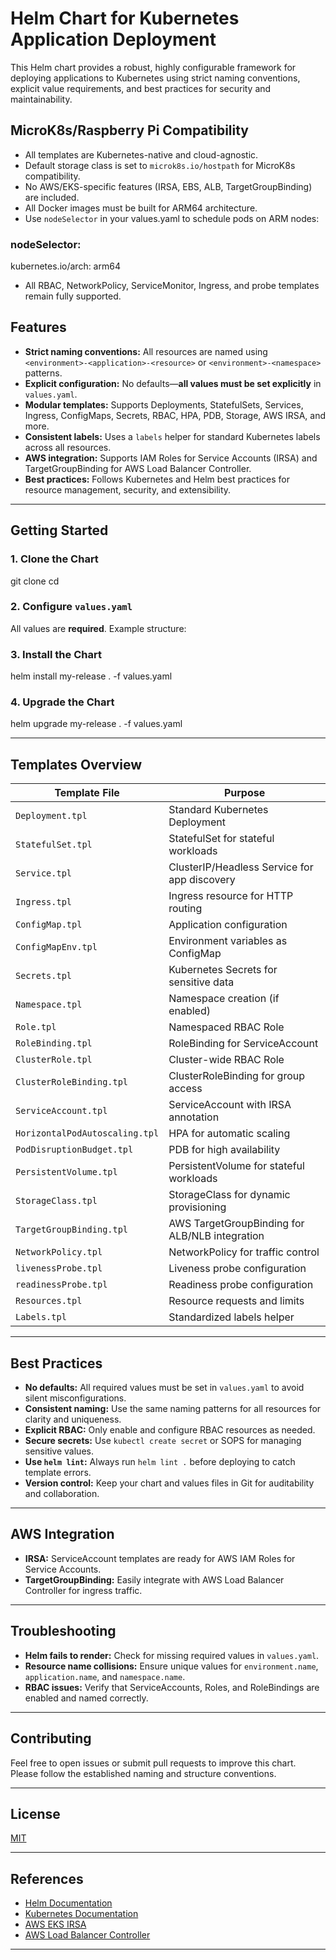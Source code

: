 # Helm Chart for Kubernetes Application Deployment

This Helm chart provides a robust, highly configurable framework for deploying applications to Kubernetes using strict naming conventions, explicit value requirements, and best practices for security and maintainability.

## MicroK8s/Raspberry Pi Compatibility

- All templates are Kubernetes-native and cloud-agnostic.
- Default storage class is set to `microk8s.io/hostpath` for MicroK8s compatibility.
- No AWS/EKS-specific features (IRSA, EBS, ALB, TargetGroupBinding) are included.
- All Docker images must be built for ARM64 architecture.
- Use `nodeSelector` in your values.yaml to schedule pods on ARM nodes:

### nodeSelector:

kubernetes.io/arch: arm64

- All RBAC, NetworkPolicy, ServiceMonitor, Ingress, and probe templates remain fully supported.


## Features

- **Strict naming conventions:** All resources are named using `<environment>-<application>-<resource>` or `<environment>-<namespace>` patterns.
- **Explicit configuration:** No defaults—**all values must be set explicitly** in `values.yaml`.
- **Modular templates:** Supports Deployments, StatefulSets, Services, Ingress, ConfigMaps, Secrets, RBAC, HPA, PDB, Storage, AWS IRSA, and more.
- **Consistent labels:** Uses a `labels` helper for standard Kubernetes labels across all resources.
- **AWS integration:** Supports IAM Roles for Service Accounts (IRSA) and TargetGroupBinding for AWS Load Balancer Controller.
- **Best practices:** Follows Kubernetes and Helm best practices for resource management, security, and extensibility.

---

## Getting Started

### 1. **Clone the Chart**

git clone <your-repo-url>
cd <your-chart-directory>


### 2. **Configure `values.yaml`**

All values are **required**. Example structure:

### 3. **Install the Chart**

helm install my-release . -f values.yaml

### 4. **Upgrade the Chart**

helm upgrade my-release . -f values.yaml

---

## Templates Overview

| Template File               | Purpose                                                                |
|-----------------------------|------------------------------------------------------------------------|
| `Deployment.tpl`            | Standard Kubernetes Deployment                                         |
| `StatefulSet.tpl`           | StatefulSet for stateful workloads                                     |
| `Service.tpl`               | ClusterIP/Headless Service for app discovery                           |
| `Ingress.tpl`               | Ingress resource for HTTP routing                                      |
| `ConfigMap.tpl`             | Application configuration                                              |
| `ConfigMapEnv.tpl`          | Environment variables as ConfigMap                                     |
| `Secrets.tpl`               | Kubernetes Secrets for sensitive data                                  |
| `Namespace.tpl`             | Namespace creation (if enabled)                                        |
| `Role.tpl`                  | Namespaced RBAC Role                                                   |
| `RoleBinding.tpl`           | RoleBinding for ServiceAccount                                         |
| `ClusterRole.tpl`           | Cluster-wide RBAC Role                                                 |
| `ClusterRoleBinding.tpl`    | ClusterRoleBinding for group access                                    |
| `ServiceAccount.tpl`        | ServiceAccount with IRSA annotation                                    |
| `HorizontalPodAutoscaling.tpl` | HPA for automatic scaling                                           |
| `PodDisruptionBudget.tpl`   | PDB for high availability                                              |
| `PersistentVolume.tpl`      | PersistentVolume for stateful workloads                                |
| `StorageClass.tpl`          | StorageClass for dynamic provisioning                                  |
| `TargetGroupBinding.tpl`    | AWS TargetGroupBinding for ALB/NLB integration                        |
| `NetworkPolicy.tpl`         | NetworkPolicy for traffic control                                      |
| `livenessProbe.tpl`         | Liveness probe configuration                                           |
| `readinessProbe.tpl`        | Readiness probe configuration                                          |
| `Resources.tpl`             | Resource requests and limits                                           |
| `Labels.tpl`                | Standardized labels helper                                             |

---

## Best Practices

- **No defaults:** All required values must be set in `values.yaml` to avoid silent misconfigurations.
- **Consistent naming:** Use the same naming patterns for all resources for clarity and uniqueness.
- **Explicit RBAC:** Only enable and configure RBAC resources as needed.
- **Secure secrets:** Use `kubectl create secret` or SOPS for managing sensitive values.
- **Use `helm lint`:** Always run `helm lint .` before deploying to catch template errors.
- **Version control:** Keep your chart and values files in Git for auditability and collaboration.

---

## AWS Integration

- **IRSA:** ServiceAccount templates are ready for AWS IAM Roles for Service Accounts.
- **TargetGroupBinding:** Easily integrate with AWS Load Balancer Controller for ingress traffic.

---

## Troubleshooting

- **Helm fails to render:** Check for missing required values in `values.yaml`.
- **Resource name collisions:** Ensure unique values for `environment.name`, `application.name`, and `namespace.name`.
- **RBAC issues:** Verify that ServiceAccounts, Roles, and RoleBindings are enabled and named correctly.

---

## Contributing

Feel free to open issues or submit pull requests to improve this chart.  
Please follow the established naming and structure conventions.

---

## License

[MIT](LICENSE)

---

## References

- [Helm Documentation](https://helm.sh/docs/)
- [Kubernetes Documentation](https://kubernetes.io/docs/)
- [AWS EKS IRSA](https://docs.aws.amazon.com/eks/latest/userguide/iam-roles-for-service-accounts.html)
- [AWS Load Balancer Controller](https://kubernetes-sigs.github.io/aws-load-balancer-controller/latest/)

---
